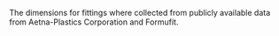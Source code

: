 The dimensions for fittings where collected from publicly available data from Aetna-Plastics Corporation and Formufit.
